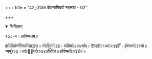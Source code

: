+++
title = "42_0138 देवानामिदवो महत्तदा - 02"

+++
<details open><summary>लिखितम्</summary>

१३८-२। हाविष्मतम्॥

हा꣥꣯उदे꣯वा꣯ना꣯मिदवो꣯महद्धाउ॥ त꣢दा꣡꣯वृणा꣢ऽ३इ। मा꣡हे꣢वा꣣ऽ२३४या꣥म्। ऐऽ᳒२᳒होऽ१आऽ२३इही꣢॥ वृ꣡ष्णामा꣢ऽ३स्मा꣢॥ भ्यमू꣡ऽ२३। ता꣡ऽ२᳐या꣣ऽ२३४औ꣥꣯हो꣯वा॥ ह꣢वि꣡ष्मते꣣ऽ२३꣡४꣡५꣡॥
</details>